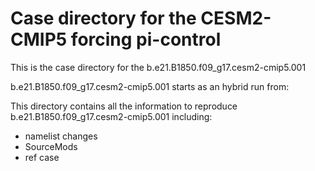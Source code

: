 # Case directory for the CESM2-CMIP5 forcing pi-control 

This is the case directory for the b.e21.B1850.f09_g17.cesm2-cmip5.001

b.e21.B1850.f09_g17.cesm2-cmip5.001 starts as an hybrid run from:

This directory contains all the information to reproduce b.e21.B1850.f09_g17.cesm2-cmip5.001 including:
- namelist changes
- SourceMods
- ref case
